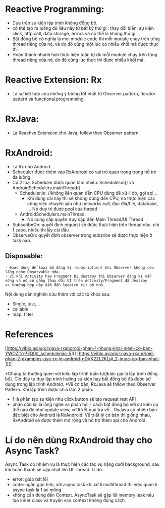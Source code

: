 # Reactive Programming:
- Dựa trên sự kiện lập trình không đồng bộ.
- có thể tạo ra luồng dữ liệu này từ bất kỳ thứ gì : thay đổi biến,
sự kiện click, http call, data storage, errors và có thể là không thứ gì.
- Bất đồng bộ có nghĩa là mọi module code thì mỗi module chạy trên từng thread
riêng của nó, và do đó cùng một lúc có nhiều khối mã được thực thi.
- Hoàn thành nhanh hơn thực hiện tuần tự do mỗi module chạy trên từng thread riêng của nó,
do đó cùng lúc thực thi được nhiều khối mã.
# Reactive Extension: Rx
- Là sự kết hợp của những ý tưởng tốt nhất từ Observer pattern, Iterator pattern và functional programming.
# RxJava:
- Là Reactive Extension cho Java, follow theo Observer pattern.
# RxAndroid:
- Là Rx cho Android.
- Scheduler được thêm vào RxAndroid có vai trò quan trọng trong hỗ trợ đa luồng.
- Có 2 loại Scheduler được quan tâm nhiều: Scheduler.io() và AndroidSchedulers.mainThread()
	+ Scheduler.io: //không liên quan đến CPU dùng để xử lí db, gọi api...
		* Khi dùng cái này thì sẽ không dùng đến CPU, nó thực hiện các công việc chuyên sâu như networks call,
		đọc đĩa/file, database, … Nó duy trì được pool của thread.
	+ AndroidSchedulers.mainThread:
		* Nó cung cấp quyền truy cập đến Main Thread/UI Thread.
- SubscribeOn: quyết định request sẽ được thực hiện trên thread nào. chỉ 1 subo, nhiều thì lấy cái đầu
- ObserveOn: quyết định observer trong subsribe sẽ được thực hiện ở task nào.
## Disposable:
    - Được dùng để loại bỏ đăng kí (subsription) khi Observer không còn lắng nghe Observable nữa.
    - Vì khi Activity hay Fragment bị destroy thì Observer đăng kí vẫn sống và nó cố gắng thay đổi UI trên Activity/Fragment đã destroy
    => trường hợp này dẫn đến leak(rò rỉ) bộ nhớ.
Nội dung cần nghiên cứu thêm với các từ khóa sau:
- Single, just,...
- callable
- map, filter
# References
[https://viblo.asia/p/rxjava-rxandroid-phan-1-nhung-khai-niem-co-ban-YWOZr2rPZQ0#_schedulersio-5]()
[https://viblo.asia/p/rxjava-rxandroid-phan-2-examples-use-rx-in-android-gDVK22L2KLj#_2-buoc-co-ban-nhat-1]()

*Chúng ta thường quen với kiểu lập trình tuần tự(được gọi là lập trình đồng bộ). Giờ đây tư duy lập trình hướng sự kiện hay
bất đồng bộ đã được sử dụng trong lập trình Android.
*Về cơ bản, RxJava sẽ follow theo Observer Pattern. Khi lập trình được chia làm 2 phần:
- 1 là phần tạo sự kiện như click button sẽ tạo request rest API
- phần còn lại là lắng nghe và phản hồi 1 cách bất đồng bộ với sự kiện cụ thế nào đó như update view, xử lí kết quả trả về...
RxJava có phiên bản đặc biệt cho Android là RxAndroid. Về triết lý cơ bản thì giống nhau, RxAndroid sẽ được thêm mở rộng và hỗ trợ thêm
api cho Android.

# Lí do nên dùng RxAndroid thay cho Async Task?
Async Task có nhiệm vụ là thực hiện các tác vụ nặng dưới background, sau khi hoàn thành sẽ cập nhật lên UI Thread.
Lí do:
- error: giúp bắt lỗi
- code: ngắn gọn hơn, với async task khi xử lí multithread thì việc quản lí async task là 1 ác mộng
- không cần dùng đến Context. AsyncTask sẽ gặp lỗi memory leak nếu tạo inner class và truyền vào context không đúng cách.
